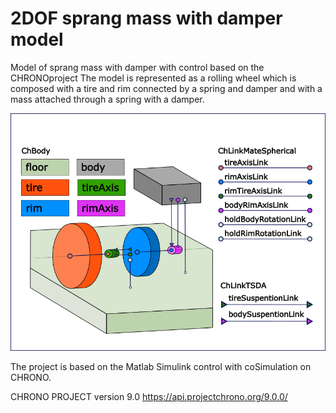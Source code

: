 # 2DOF sprang mass with damper model
Model of sprang mass with damper with control based on the CHRONOproject
The model is represented as a rolling wheel which is composed with a tire and rim connected by a spring and damper and with a mass attached through a spring with a damper.

![alt text](Scheme.png?raw=true "Scheme of the model")

The project is based on the Matlab Simulink control with coSimulation on CHRONO.

CHRONO PROJECT version 9.0 
https://api.projectchrono.org/9.0.0/
